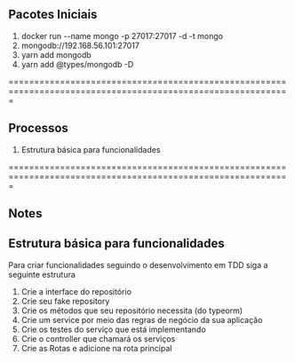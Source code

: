 ## Pacotes Iniciais

1. docker run --name mongo -p 27017:27017 -d -t mongo
2. mongodb://192.168.56.101:27017
3. yarn add mongodb
4. yarn add @types/mongodb -D

=============================================================================================================

## Processos

1. Estrutura básica para funcionalidades

=============================================================================================================

## Notes

## Estrutura básica para funcionalidades

Para criar funcionalidades seguindo o desenvolvimento em TDD siga a seguinte estrutura

1. Crie a interface do repositório
2. Crie seu fake repository
3. Crie os métodos que seu repositório necessita (do typeorm)
4. Crie um service por meio das regras de negócio da sua aplicação
5. Crie os testes do serviço que está implementando
6. Crie o controller que chamará os serviços
7. Crie as Rotas e adicione na rota principal
